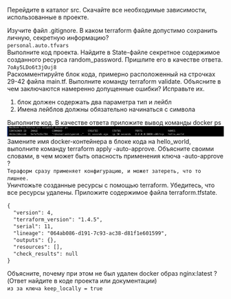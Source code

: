 
Перейдите в каталог src. Скачайте все необходимые зависимости, использованные в проекте.

Изучите файл .gitignore. В каком terraform файле допустимо сохранить личную, секретную информацию?   
``personal.auto.tfvars``   
Выполните код проекта. Найдите в State-файле секретное содержимое созданного ресурса random_password. Пришлите его в качестве ответа.  
``7oAy5LDo6t3jOuj8``  
Раскомментируйте блок кода, примерно расположенный на строчках 29-42 файла main.tf. Выполните команду terraform validate. Объясните в чем заключаются намеренно допущенные ошибки? Исправьте их.  
1) блок должен содержать два параметра тип и лейбл
2) Имена лейблов должны обязательно начинаться с символа

Выполните код. В качестве ответа приложите вывод команды docker ps  
![docker](./images/terra_01.png)  
Замените имя docker-контейнера в блоке кода на hello_world, выполните команду terraform apply -auto-approve. Объясните своими словами, в чем может быть опасность применения ключа -auto-approve ?   
``Тераформ сразу применяет конфигурацию, и может затереть, что то лишнее.``  
Уничтожьте созданные ресурсы с помощью terraform. Убедитесь, что все ресурсы удалены. Приложите содержимое файла terraform.tfstate.
```
{
  "version": 4,
  "terraform_version": "1.4.5",
  "serial": 11,
  "lineage": "064ab086-d191-7c93-ac38-d81f1e601599",
  "outputs": {},
  "resources": [],
  "check_results": null
}
```
Объясните, почему при этом не был удален docker образ nginx:latest ?(Ответ найдите в коде проекта или документации)   
``из за ключа keep_locally = true``